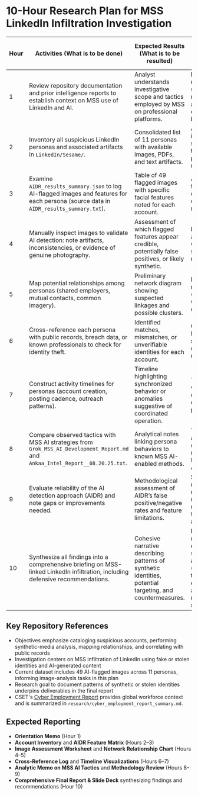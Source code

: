 # 10-Hour Research Plan for MSS LinkedIn Infiltration Investigation

| Hour | Activities (What is to be done) | Expected Results (What is to be resulted) | Reports / Deliverables (What we expect) |
|------|--------------------------------|-------------------------------------------|-----------------------------------------|
| 1 | Review repository documentation and prior intelligence reports to establish context on MSS use of LinkedIn and AI. | Analyst understands investigative scope and tactics employed by MSS on professional platforms. | Brief orientation memo summarizing repository goals and relevant open-source background. |
| 2 | Inventory all suspicious LinkedIn personas and associated artifacts in `LinkedIn/Sesame/`. | Consolidated list of 11 personas with available images, PDFs, and text artifacts. | Account inventory spreadsheet or table (name, data present, initial notes). |
| 3 | Examine `AIDR_results_summary.json` to log AI-flagged images and features for each persona (source data in `AIDR_results_summary.txt`). | Table of 49 flagged images with specific facial features noted for each account. | Annotated AIDR feature matrix for quick reference during manual review. |
| 4 | Manually inspect images to validate AI detection: note artifacts, inconsistencies, or evidence of genuine photography. | Assessment of which flagged features appear credible, potentially false positives, or likely synthetic. | Image assessment worksheet with screenshots and notes. |
| 5 | Map potential relationships among personas (shared employers, mutual contacts, common imagery). | Preliminary network diagram showing suspected linkages and possible clusters. | Network relationship chart (visual or tabular) with supporting observations. |
| 6 | Cross-reference each persona with public records, breach data, or known professionals to check for identity theft. | Identified matches, mismatches, or unverifiable identities for each account. | Cross-reference log citing data sources and confidence ratings. |
| 7 | Construct activity timelines for personas (account creation, posting cadence, outreach patterns). | Timeline highlighting synchronized behavior or anomalies suggestive of coordinated operation. | Timeline visualization or chronologically ordered table per persona. |
| 8 | Compare observed tactics with MSS AI strategies from `Grok_MSS_AI_Development_Report.md` and `Ankaa_Intel_Report__08.20.25.txt`. | Analytical notes linking persona behaviors to known MSS AI-enabled methods. | Two-page analytic memo connecting repository findings to MSS AI objectives. |
| 9 | Evaluate reliability of the AI detection approach (AIDR) and note gaps or improvements needed. | Methodological assessment of AIDR’s false positive/negative rates and feature limitations. | Short methodology review recommending refinement areas for image analysis. |
| 10 | Synthesize all findings into a comprehensive briefing on MSS-linked LinkedIn infiltration, including defensive recommendations. | Cohesive narrative describing patterns of synthetic identities, potential targeting, and countermeasures. | Final investigative report with executive summary, appendices (network map, timeline, evidence tables), and recommendations slide deck. |

## Key Repository References
- Objectives emphasize cataloging suspicious accounts, performing synthetic-media analysis, mapping relationships, and correlating with public records
- Investigation centers on MSS infiltration of LinkedIn using fake or stolen identities and AI-generated content
- Current dataset includes 49 AI-flagged images across 11 personas, informing image-analysis tasks in this plan
- Research goal to document patterns of synthetic or stolen identities underpins deliverables in the final report
- CSET's [Cyber Employment Report](https://cset.georgetown.edu/wp-content/uploads/t0231_cyber_employment_report_EN.pdf) provides global workforce context and is summarized in `research/cyber_employment_report_summary.md`.

## Expected Reporting
- **Orientation Memo** (Hour 1)
- **Account Inventory** and **AIDR Feature Matrix** (Hours 2–3)
- **Image Assessment Worksheet** and **Network Relationship Chart** (Hours 4–5)
- **Cross-Reference Log** and **Timeline Visualizations** (Hours 6–7)
- **Analytic Memo on MSS AI Tactics** and **Methodology Review** (Hours 8-9)
- **Comprehensive Final Report & Slide Deck** synthesizing findings and recommendations (Hour 10)
